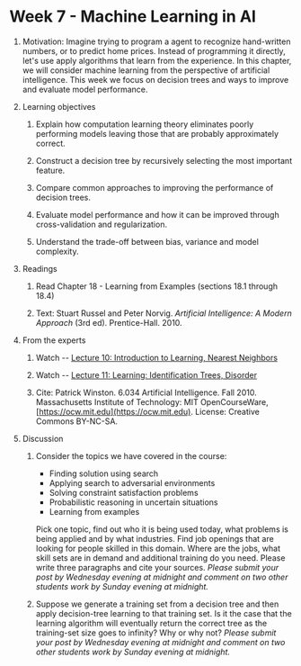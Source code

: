 # Week 7 - Machine Learning in AI

1. Motivation: Imagine trying to program a agent to recognize hand-written numbers, or to predict home prices.  Instead of programming it directly, let's use apply algorithms that learn from the experience.  In this chapter, we will consider machine learning from the perspective of artificial intelligence.  This week we focus on decision trees and ways to improve and evaluate model performance.

1. Learning objectives

    1. Explain how computation learning theory eliminates poorly performing models leaving those that are probably approximately correct.

    1. Construct a decision tree by recursively selecting the most important feature.

    1. Compare common approaches to improving the performance of decision trees.

    1. Evaluate model performance and how it can be improved through cross-validation and regularization.

    1. Understand the trade-off between bias, variance and model complexity.

1. Readings
    1. Read Chapter 18 - Learning from Examples (sections 18.1 through 18.4)

    1. Text: Stuart Russel and Peter Norvig. _Artificial Intelligence: A Modern Approach_ (3rd ed). Prentice-Hall. 2010.

1. From the experts

    1. Watch -- [Lecture 10: Introduction to Learning, Nearest Neighbors](https://youtu.be/09mb78oiPkA)

    1. Watch -- [Lecture 11: Learning: Identification Trees, Disorder](https://youtu.be/SXBG3RGr_Rc)

    1. Cite: Patrick Winston. 6.034 Artificial Intelligence. Fall 2010. Massachusetts Institute of Technology: MIT OpenCourseWare, [https://ocw.mit.edu](https://ocw.mit.edu). License: Creative Commons BY-NC-SA.

1. Discussion

    1. Consider the topics we have covered in the course:

        * Finding solution using search
        * Applying search to adversarial environments
        * Solving constraint satisfaction problems
        * Probabilistic reasoning in uncertain situations
        * Learning from examples

        Pick one topic, find out who it is being used today, what problems is being applied and by what industries.  Find job openings that are looking for people skilled in this domain.  Where are the jobs, what skill sets are in demand and additional training do you need.  Please write three paragraphs and cite your sources.  _Please submit your post by Wednesday evening at midnight and comment on two other students work by Sunday evening at midnight._

    1. Suppose we generate a training set from a decision tree and then apply decision-tree learning to that training set. Is it the case that the learning algorithm will eventually return the correct tree as the training-set size goes to infinity? Why or why not? _Please submit your post by Wednesday evening at midnight and comment on two other students work by Sunday evening at midnight._
